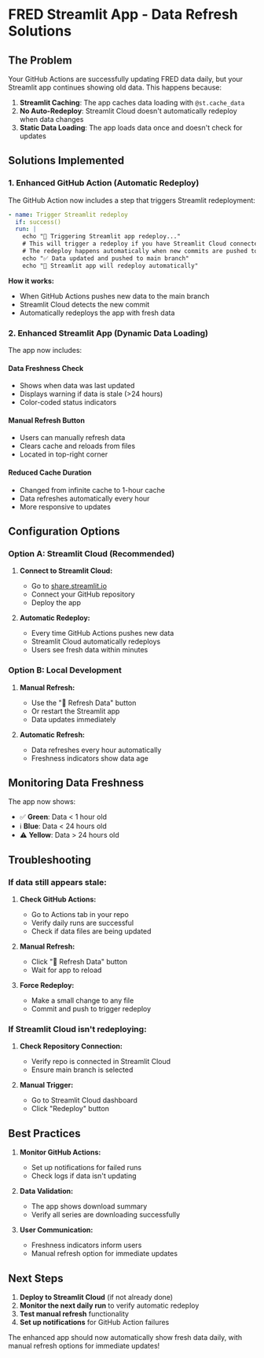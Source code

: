 # FRED Streamlit App - Data Refresh Solutions

## The Problem

Your GitHub Actions are successfully updating FRED data daily, but your Streamlit app continues showing old data. This happens because:

1. **Streamlit Caching**: The app caches data loading with `@st.cache_data`
2. **No Auto-Redeploy**: Streamlit Cloud doesn't automatically redeploy when data changes
3. **Static Data Loading**: The app loads data once and doesn't check for updates

## Solutions Implemented

### 1. Enhanced GitHub Action (Automatic Redeploy)

The GitHub Action now includes a step that triggers Streamlit redeployment:

```yaml
- name: Trigger Streamlit redeploy
  if: success()
  run: |
    echo "🔄 Triggering Streamlit app redeploy..."
    # This will trigger a redeploy if you have Streamlit Cloud connected
    # The redeploy happens automatically when new commits are pushed to main
    echo "✅ Data updated and pushed to main branch"
    echo "📱 Streamlit app will redeploy automatically"
```

**How it works:**
- When GitHub Actions pushes new data to the main branch
- Streamlit Cloud detects the new commit
- Automatically redeploys the app with fresh data

### 2. Enhanced Streamlit App (Dynamic Data Loading)

The app now includes:

#### **Data Freshness Check**
- Shows when data was last updated
- Displays warning if data is stale (>24 hours)
- Color-coded status indicators

#### **Manual Refresh Button**
- Users can manually refresh data
- Clears cache and reloads from files
- Located in top-right corner

#### **Reduced Cache Duration**
- Changed from infinite cache to 1-hour cache
- Data refreshes automatically every hour
- More responsive to updates

## Configuration Options

### Option A: Streamlit Cloud (Recommended)

1. **Connect to Streamlit Cloud:**
   - Go to [share.streamlit.io](https://share.streamlit.io)
   - Connect your GitHub repository
   - Deploy the app

2. **Automatic Redeploy:**
   - Every time GitHub Actions pushes new data
   - Streamlit Cloud automatically redeploys
   - Users see fresh data within minutes

### Option B: Local Development

1. **Manual Refresh:**
   - Use the "🔄 Refresh Data" button
   - Or restart the Streamlit app
   - Data updates immediately

2. **Automatic Refresh:**
   - Data refreshes every hour automatically
   - Freshness indicators show data age

## Monitoring Data Freshness

The app now shows:

- ✅ **Green**: Data < 1 hour old
- ℹ️ **Blue**: Data < 24 hours old  
- ⚠️ **Yellow**: Data > 24 hours old

## Troubleshooting

### If data still appears stale:

1. **Check GitHub Actions:**
   - Go to Actions tab in your repo
   - Verify daily runs are successful
   - Check if data files are being updated

2. **Manual Refresh:**
   - Click "🔄 Refresh Data" button
   - Wait for app to reload

3. **Force Redeploy:**
   - Make a small change to any file
   - Commit and push to trigger redeploy

### If Streamlit Cloud isn't redeploying:

1. **Check Repository Connection:**
   - Verify repo is connected in Streamlit Cloud
   - Ensure main branch is selected

2. **Manual Trigger:**
   - Go to Streamlit Cloud dashboard
   - Click "Redeploy" button

## Best Practices

1. **Monitor GitHub Actions:**
   - Set up notifications for failed runs
   - Check logs if data isn't updating

2. **Data Validation:**
   - The app shows download summary
   - Verify all series are downloading successfully

3. **User Communication:**
   - Freshness indicators inform users
   - Manual refresh option for immediate updates

## Next Steps

1. **Deploy to Streamlit Cloud** (if not already done)
2. **Monitor the next daily run** to verify automatic redeploy
3. **Test manual refresh** functionality
4. **Set up notifications** for GitHub Action failures

The enhanced app should now automatically show fresh data daily, with manual refresh options for immediate updates! 